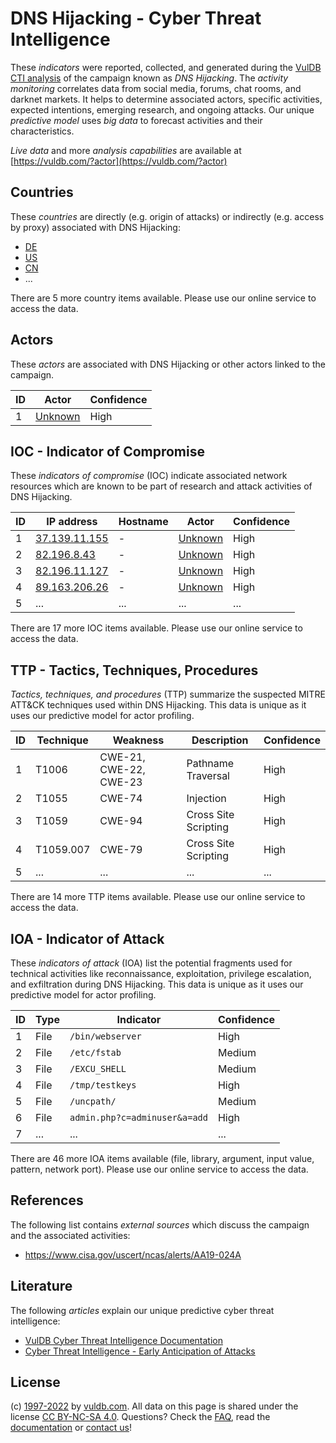 # DNS Hijacking - Cyber Threat Intelligence

These _indicators_ were reported, collected, and generated during the [VulDB CTI analysis](https://vuldb.com/?kb.cti) of the campaign known as _DNS Hijacking_. The _activity monitoring_ correlates data from social media, forums, chat rooms, and darknet markets. It helps to determine associated actors, specific activities, expected intentions, emerging research, and ongoing attacks. Our unique _predictive model_ uses _big data_ to forecast activities and their characteristics.

_Live data_ and more _analysis capabilities_ are available at [https://vuldb.com/?actor](https://vuldb.com/?actor)

## Countries

These _countries_ are directly (e.g. origin of attacks) or indirectly (e.g. access by proxy) associated with DNS Hijacking:

* [DE](https://vuldb.com/?country.de)
* [US](https://vuldb.com/?country.us)
* [CN](https://vuldb.com/?country.cn)
* ...

There are 5 more country items available. Please use our online service to access the data.

## Actors

These _actors_ are associated with DNS Hijacking or other actors linked to the campaign.

ID | Actor | Confidence
-- | ----- | ----------
1 | [Unknown](https://vuldb.com/?actor.unknown) | High

## IOC - Indicator of Compromise

These _indicators of compromise_ (IOC) indicate associated network resources which are known to be part of research and attack activities of DNS Hijacking.

ID | IP address | Hostname | Actor | Confidence
-- | ---------- | -------- | ----- | ----------
1 | [37.139.11.155](https://vuldb.com/?ip.37.139.11.155) | - | [Unknown](https://vuldb.com/?actor.unknown) | High
2 | [82.196.8.43](https://vuldb.com/?ip.82.196.8.43) | - | [Unknown](https://vuldb.com/?actor.unknown) | High
3 | [82.196.11.127](https://vuldb.com/?ip.82.196.11.127) | - | [Unknown](https://vuldb.com/?actor.unknown) | High
4 | [89.163.206.26](https://vuldb.com/?ip.89.163.206.26) | - | [Unknown](https://vuldb.com/?actor.unknown) | High
5 | ... | ... | ... | ...

There are 17 more IOC items available. Please use our online service to access the data.

## TTP - Tactics, Techniques, Procedures

_Tactics, techniques, and procedures_ (TTP) summarize the suspected MITRE ATT&CK techniques used within DNS Hijacking. This data is unique as it uses our predictive model for actor profiling.

ID | Technique | Weakness | Description | Confidence
-- | --------- | -------- | ----------- | ----------
1 | T1006 | CWE-21, CWE-22, CWE-23 | Pathname Traversal | High
2 | T1055 | CWE-74 | Injection | High
3 | T1059 | CWE-94 | Cross Site Scripting | High
4 | T1059.007 | CWE-79 | Cross Site Scripting | High
5 | ... | ... | ... | ...

There are 14 more TTP items available. Please use our online service to access the data.

## IOA - Indicator of Attack

These _indicators of attack_ (IOA) list the potential fragments used for technical activities like reconnaissance, exploitation, privilege escalation, and exfiltration during DNS Hijacking. This data is unique as it uses our predictive model for actor profiling.

ID | Type | Indicator | Confidence
-- | ---- | --------- | ----------
1 | File | `/bin/webserver` | High
2 | File | `/etc/fstab` | Medium
3 | File | `/EXCU_SHELL` | Medium
4 | File | `/tmp/testkeys` | High
5 | File | `/uncpath/` | Medium
6 | File | `admin.php?c=adminuser&a=add` | High
7 | ... | ... | ...

There are 46 more IOA items available (file, library, argument, input value, pattern, network port). Please use our online service to access the data.

## References

The following list contains _external sources_ which discuss the campaign and the associated activities:

* https://www.cisa.gov/uscert/ncas/alerts/AA19-024A

## Literature

The following _articles_ explain our unique predictive cyber threat intelligence:

* [VulDB Cyber Threat Intelligence Documentation](https://vuldb.com/?kb.cti)
* [Cyber Threat Intelligence - Early Anticipation of Attacks](https://www.scip.ch/en/?labs.20201022)

## License

(c) [1997-2022](https://vuldb.com/?kb.changelog) by [vuldb.com](https://vuldb.com/?kb.about). All data on this page is shared under the license [CC BY-NC-SA 4.0](https://creativecommons.org/licenses/by-nc-sa/4.0/). Questions? Check the [FAQ](https://vuldb.com/?kb.faq), read the [documentation](https://vuldb.com/?kb) or [contact us](https://vuldb.com/?contact)!
